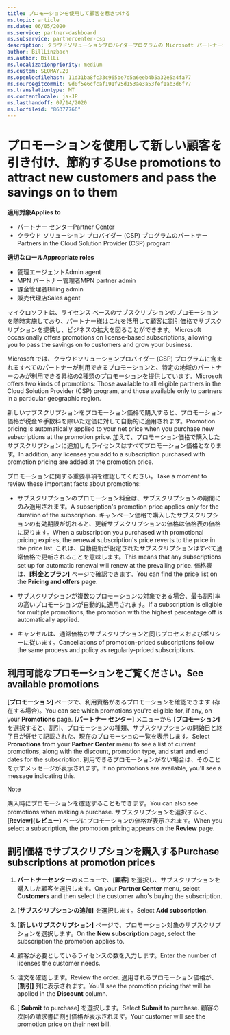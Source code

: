 ```yaml
---
title: プロモーションを使用して顧客を惹きつける
ms.topic: article
ms.date: 06/05/2020
ms.service: partner-dashboard
ms.subservice: partnercenter-csp
description: クラウドソリューションプロバイダープログラムの Microsoft パートナーが、プロモーション価格でサブスクリプションを購入して顧客に節約する方法について説明します。
author: BillLinzbach
ms.author: BillLi
ms.localizationpriority: medium
ms.custom: SEOMAY.20
ms.openlocfilehash: 11d31ba8fc33c965be7d5a6eeb4b5a32e5a4fa77
ms.sourcegitcommit: 9d0f5e6cfcaf191f95d153ae3a53fef1ab3d6f77
ms.translationtype: MT
ms.contentlocale: ja-JP
ms.lasthandoff: 07/14/2020
ms.locfileid: "86377766"
---
```

# <a name="use-promotions-to-attract-new-customers-and-pass-the-savings-on-to-them"></a><span data-ttu-id="becd9-103">プロモーションを使用して新しい顧客を引き付け、節約する</span><span class="sxs-lookup"><span data-stu-id="becd9-103">Use promotions to attract new customers and pass the savings on to them</span></span>

<span data-ttu-id="becd9-104">**適用対象**</span><span class="sxs-lookup"><span data-stu-id="becd9-104">**Applies to**</span></span>

- <span data-ttu-id="becd9-105">パートナー センター</span><span class="sxs-lookup"><span data-stu-id="becd9-105">Partner Center</span></span>
- <span data-ttu-id="becd9-106">クラウド ソリューション プロバイダー (CSP) プログラムのパートナー</span><span class="sxs-lookup"><span data-stu-id="becd9-106">Partners in the Cloud Solution Provider (CSP) program</span></span>

<span data-ttu-id="becd9-107">**適切なロール**</span><span class="sxs-lookup"><span data-stu-id="becd9-107">**Appropriate roles**</span></span>

- <span data-ttu-id="becd9-108">管理エージェント</span><span class="sxs-lookup"><span data-stu-id="becd9-108">Admin agent</span></span>
- <span data-ttu-id="becd9-109">MPN パートナー管理者</span><span class="sxs-lookup"><span data-stu-id="becd9-109">MPN partner admin</span></span>
- <span data-ttu-id="becd9-110">課金管理者</span><span class="sxs-lookup"><span data-stu-id="becd9-110">Billing admin</span></span>
- <span data-ttu-id="becd9-111">販売代理店</span><span class="sxs-lookup"><span data-stu-id="becd9-111">Sales agent</span></span>


<span data-ttu-id="becd9-112">マイクロソフトは、ライセンス ベースのサブスクリプションのプロモーションを随時実施しており、パートナー様はこれを活用して顧客に割引価格でサブスクリプションを提供し、ビジネスの拡大を図ることができます。</span><span class="sxs-lookup"><span data-stu-id="becd9-112">Microsoft occasionally offers promotions on license-based subscriptions, allowing you to pass the savings on to customers and grow your business.</span></span> 

<span data-ttu-id="becd9-113">Microsoft では、クラウドソリューションプロバイダー (CSP) プログラムに含まれるすべてのパートナーが利用できるプロモーションと、特定の地域のパートナーのみが利用できる昇格の2種類のプロモーションを提供しています。</span><span class="sxs-lookup"><span data-stu-id="becd9-113">Microsoft offers two kinds of promotions: Those available to all eligible partners in the Cloud Solution Provider (CSP) program, and those available only to partners in a particular geographic region.</span></span>

<span data-ttu-id="becd9-114">新しいサブスクリプションをプロモーション価格で購入すると、プロモーション価格が税金や手数料を除いた定価に対して自動的に適用されます。</span><span class="sxs-lookup"><span data-stu-id="becd9-114">Promotion pricing is automatically applied to your net price when you purchase new subscriptions at the promotion price.</span></span> <span data-ttu-id="becd9-115">加えて、プロモーション価格で購入したサブスクリプションに追加したライセンスはすべてプロモーション価格となります。</span><span class="sxs-lookup"><span data-stu-id="becd9-115">In addition, any licenses you add to a subscription purchased with promotion pricing are added at the promotion price.</span></span> 

<span data-ttu-id="becd9-116">プロモーションに関する重要事項を確認してください。</span><span class="sxs-lookup"><span data-stu-id="becd9-116">Take a moment to review these important facts about promotions:</span></span>

- <span data-ttu-id="becd9-117">サブスクリプションのプロモーション料金は、サブスクリプションの期間にのみ適用されます。</span><span class="sxs-lookup"><span data-stu-id="becd9-117">A subscription's promotion price applies only for the duration of the subscription.</span></span> <span data-ttu-id="becd9-118">キャンペーン価格で購入したサブスクリプションの有効期限が切れると、更新サブスクリプションの価格は価格表の価格に戻ります。</span><span class="sxs-lookup"><span data-stu-id="becd9-118">When a subscription you purchased with promotional pricing expires, the renewal subscription's price reverts to the price in the price list.</span></span> <span data-ttu-id="becd9-119">これは、自動更新が設定されたサブスクリプションはすべて通常価格で更新されることを意味します。</span><span class="sxs-lookup"><span data-stu-id="becd9-119">This means that any subscriptions set up for automatic renewal will renew at the prevailing price.</span></span> <span data-ttu-id="becd9-120">価格表は、**[料金とプラン]** ページで確認できます。</span><span class="sxs-lookup"><span data-stu-id="becd9-120">You can find the price list on the **Pricing and offers** page.</span></span>

- <span data-ttu-id="becd9-121">サブスクリプションが複数のプロモーションの対象である場合、最も割引率の高いプロモーションが自動的に適用されます。</span><span class="sxs-lookup"><span data-stu-id="becd9-121">If a subscription is eligible for multiple promotions, the promotion with the highest percentage off is automatically applied.</span></span>

- <span data-ttu-id="becd9-122">キャンセルは、通常価格のサブスクリプションと同じプロセスおよびポリシーに従います。</span><span class="sxs-lookup"><span data-stu-id="becd9-122">Cancellations of promotion-priced subscriptions follow the same process and policy as regularly-priced subscriptions.</span></span>

## <a name="see-available-promotions"></a><span data-ttu-id="becd9-123">利用可能なプロモーションをご覧ください。</span><span class="sxs-lookup"><span data-stu-id="becd9-123">See available promotions</span></span>

<span data-ttu-id="becd9-124">**[プロモーション]** ページで、利用資格があるプロモーションを確認できます (存在する場合)。</span><span class="sxs-lookup"><span data-stu-id="becd9-124">You can see which promotions you're eligible for, if any, on your **Promotions** page.</span></span> <span data-ttu-id="becd9-125">**[パートナー センター]** メニューから **[プロモーション]** を選択すると、割引、プロモーションの種類、サブスクリプションの開始日と終了日が併せて記載された、現在のプロモーショの一覧を表示します。</span><span class="sxs-lookup"><span data-stu-id="becd9-125">Select **Promotions** from your **Partner Center** menu to see a list of current promotions, along with the discount, promotion type, and start and end dates for the subscription.</span></span> <span data-ttu-id="becd9-126">利用できるプロモーションがない場合は、そのことを示すメッセージが表示されます。</span><span class="sxs-lookup"><span data-stu-id="becd9-126">If no promotions are available, you'll see a message indicating this.</span></span> 

> [!NOTE]  
> <span data-ttu-id="becd9-127">購入時にプロモーションを確認することもできます。</span><span class="sxs-lookup"><span data-stu-id="becd9-127">You can also see promotions when making a purchase.</span></span> <span data-ttu-id="becd9-128">サブスクリプションを選択すると、 **[Review]\(レビュー\)** ページにプロモーションの価格が表示されます。</span><span class="sxs-lookup"><span data-stu-id="becd9-128">When you select a subscription, the promotion pricing appears on the **Review** page.</span></span>

## <a name="purchase-subscriptions-at-promotion-prices"></a><span data-ttu-id="becd9-129">割引価格でサブスクリプションを購入する</span><span class="sxs-lookup"><span data-stu-id="becd9-129">Purchase subscriptions at promotion prices</span></span>

1. <span data-ttu-id="becd9-130">**パートナーセンター**のメニューで、[**顧客**] を選択し、サブスクリプションを購入した顧客を選択します。</span><span class="sxs-lookup"><span data-stu-id="becd9-130">On your **Partner Center** menu, select **Customers** and then select the customer who's buying the subscription.</span></span> 

2. <span data-ttu-id="becd9-131">**[サブスクリプションの追加]** を選択します。</span><span class="sxs-lookup"><span data-stu-id="becd9-131">Select **Add subscription**.</span></span>

3. <span data-ttu-id="becd9-132">**[新しいサブスクリプション]** ページで、プロモーション対象のサブスクリプションを選択します。</span><span class="sxs-lookup"><span data-stu-id="becd9-132">On the **New subscription** page, select the subscription the promotion applies to.</span></span>

4. <span data-ttu-id="becd9-133">顧客が必要としているライセンスの数を入力します。</span><span class="sxs-lookup"><span data-stu-id="becd9-133">Enter the number of licenses the customer needs.</span></span> 

5. <span data-ttu-id="becd9-134">注文を確認します。</span><span class="sxs-lookup"><span data-stu-id="becd9-134">Review the order.</span></span> <span data-ttu-id="becd9-135">適用されるプロモーション価格が、**[割引]** 列に表示されます。</span><span class="sxs-lookup"><span data-stu-id="becd9-135">You'll see the promotion pricing that will be applied in the **Discount** column.</span></span>  

6. <span data-ttu-id="becd9-136">[ **Submit** to purchase] を選択します。</span><span class="sxs-lookup"><span data-stu-id="becd9-136">Select **Submit** to purchase.</span></span> <span data-ttu-id="becd9-137">顧客の次回の請求書に割引価格が表示されます。</span><span class="sxs-lookup"><span data-stu-id="becd9-137">Your customer will see the promotion price on their next bill.</span></span>  



